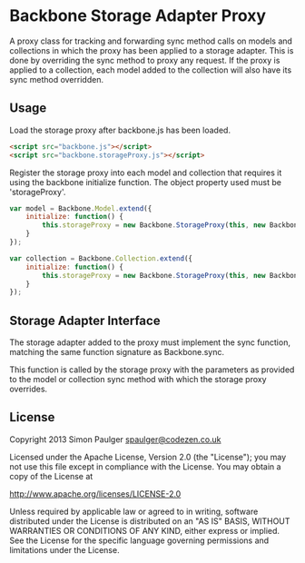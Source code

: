 # Backbone Storage Adapter Proxy

A proxy class for tracking and forwarding sync method calls on models and collections in
which the proxy has been applied to a storage adapter. This is done by overriding the sync
method to proxy any request. If the proxy is applied to a collection, each model added
to the collection will also have its sync method overridden.

## Usage

Load the storage proxy after backbone.js has been loaded.

```html
<script src="backbone.js"></script>
<script src="backbone.storageProxy.js"></script>
```

Register the storage proxy into each model and collection that requires it
using the backbone initialize function. The object property used must be 'storageProxy'.

```javascript
var model = Backbone.Model.extend({
    initialize: function() {
        this.storageProxy = new Backbone.StorageProxy(this, new Backbone.MyStorageAdapter())
    }
});

var collection = Backbone.Collection.extend({
    initialize: function() {
        this.storageProxy = new Backbone.StorageProxy(this, new Backbone.MyStorageAdapter())
    }
});
```

## Storage Adapter Interface

The storage adapter added to the proxy must implement the sync function, matching the
same function signature as Backbone.sync.

This function is called by the storage proxy with the parameters as provided to the model or
collection sync method with which the storage proxy overrides.

## License

Copyright 2013 Simon Paulger <spaulger@codezen.co.uk>

Licensed under the Apache License, Version 2.0 (the "License");
you may not use this file except in compliance with the License.
You may obtain a copy of the License at

http://www.apache.org/licenses/LICENSE-2.0

Unless required by applicable law or agreed to in writing, software
distributed under the License is distributed on an "AS IS" BASIS,
WITHOUT WARRANTIES OR CONDITIONS OF ANY KIND, either express or implied.
See the License for the specific language governing permissions and
limitations under the License.
